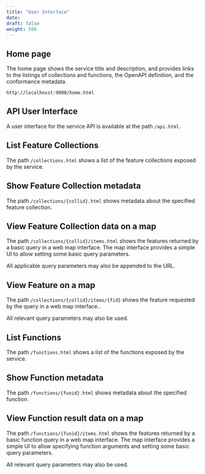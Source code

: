 ```yaml
---
title: "User Interface"
date:
draft: false
weight: 500
---
```


## Home page

The home page shows the service title and description,
and provides links to the listings of collections and functions,
the OpenAPI definition, and the conformance metadata.

```
http://localhosst:9000/home.html
```

## API User Interface

A user interface for the service API is available at the path `/api.html`.

## List Feature Collections

The path `/collections.html` shows a list of the feature collections exposed by the service.

## Show Feature Collection metadata

The path  `/collections/{collid}.html` shows metadata about the specified feature collection.

## View Feature Collection data on a map

The path `/collections/{collid}/items.html` shows the features returned by a basic query in a web map interface.
The map interface provides a simple UI to allow setting some basic query parameters.

All applicable query parameters may also be appended to the URL.

## View Feature on a map

The path `/collections/{collid}/items/{fid}` shows the feature requested by the query in a web map interface..

All relevant query parameters may also be used.

## List Functions

The path `/functions.html` shows a list of the functions exposed by the service.

## Show Function metadata

The path `/functions/{funid}.html` shows metadata about the specified function.

## View Function result data on a map

The path `/functions/{funid}/items.html` shows the features returned
by a basic function query in a web map interface.
The map interface provides a simple UI to allow specifying function arguments
and setting some basic query parameters.

All relevant query parameters may also be used.

